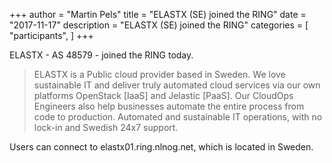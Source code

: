 +++
author = "Martin Pels"
title = "ELASTX (SE) joined the RING"
date = "2017-11-17"
description = "ELASTX (SE) joined the RING"
categories = [
    "participants",
]
+++

ELASTX - AS 48579 - joined the RING today.

> ELASTX is a Public cloud provider based in Sweden. We love sustainable IT and deliver truly automated cloud services via our own platforms OpenStack [IaaS] and Jelastic [PaaS]. Our CloudOps Engineers also help businesses automate the entire process from code to production. Automated and sustainable IT operations, with no lock-in and Swedish 24x7 support.

Users can connect to elastx01.ring.nlnog.net, which is located in Sweden.

